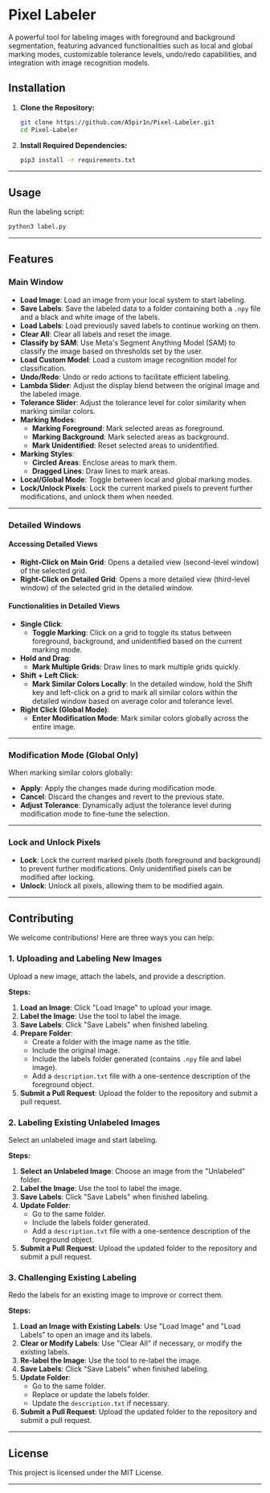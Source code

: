 # Pixel Labeler

A powerful tool for labeling images with foreground and background segmentation, featuring advanced functionalities such as local and global marking modes, customizable tolerance levels, undo/redo capabilities, and integration with image recognition models.

## Installation

1. **Clone the Repository:**

   ```bash
   git clone https://github.com/A5pir1n/Pixel-Labeler.git
   cd Pixel-Labeler
   ```

2. **Install Required Dependencies:**

   ```bash
   pip3 install -r requirements.txt
   ```

---

## Usage

Run the labeling script:

```bash
python3 label.py
```

---

## Features

### Main Window

- **Load Image**: Load an image from your local system to start labeling.
- **Save Labels**: Save the labeled data to a folder containing both a `.npy` file and a black and white image of the labels.
- **Load Labels**: Load previously saved labels to continue working on them.
- **Clear All**: Clear all labels and reset the image.
- **Classify by SAM**: Use Meta's Segment Anything Model (SAM) to classify the image based on thresholds set by the user.
- **Load Custom Model**: Load a custom image recognition model for classification.
- **Undo/Redo**: Undo or redo actions to facilitate efficient labeling.
- **Lambda Slider**: Adjust the display blend between the original image and the labeled image.
- **Tolerance Slider**: Adjust the tolerance level for color similarity when marking similar colors.
- **Marking Modes**:
  - **Marking Foreground**: Mark selected areas as foreground.
  - **Marking Background**: Mark selected areas as background.
  - **Mark Unidentified**: Reset selected areas to unidentified.
- **Marking Styles**:
  - **Circled Areas**: Enclose areas to mark them.
  - **Dragged Lines**: Draw lines to mark areas.
- **Local/Global Mode**: Toggle between local and global marking modes.
- **Lock/Unlock Pixels**: Lock the current marked pixels to prevent further modifications, and unlock them when needed.

---

### Detailed Windows

#### Accessing Detailed Views

- **Right-Click on Main Grid**: Opens a detailed view (second-level window) of the selected grid.
- **Right-Click on Detailed Grid**: Opens a more detailed view (third-level window) of the selected grid in the detailed window.

#### Functionalities in Detailed Views

- **Single Click**:
  - **Toggle Marking**: Click on a grid to toggle its status between foreground, background, and unidentified based on the current marking mode.
- **Hold and Drag**:
  - **Mark Multiple Grids**: Draw lines to mark multiple grids quickly.
- **Shift + Left Click**:
  - **Mark Similar Colors Locally**: In the detailed window, hold the Shift key and left-click on a grid to mark all similar colors within the detailed window based on average color and tolerance level.
- **Right Click (Global Mode)**:
  - **Enter Modification Mode**: Mark similar colors globally across the entire image.
  
---

### Modification Mode (Global Only)

When marking similar colors globally:

- **Apply**: Apply the changes made during modification mode.
- **Cancel**: Discard the changes and revert to the previous state.
- **Adjust Tolerance**: Dynamically adjust the tolerance level during modification mode to fine-tune the selection.

---

### Lock and Unlock Pixels

- **Lock**: Lock the current marked pixels (both foreground and background) to prevent further modifications. Only unidentified pixels can be modified after locking.
- **Unlock**: Unlock all pixels, allowing them to be modified again.

---

## Contributing

We welcome contributions! Here are three ways you can help:

### 1. Uploading and Labeling New Images

Upload a new image, attach the labels, and provide a description.

**Steps:**

1. **Load an Image**: Click "Load Image" to upload your image.
2. **Label the Image**: Use the tool to label the image.
3. **Save Labels**: Click "Save Labels" when finished labeling.
4. **Prepare Folder**:
   - Create a folder with the image name as the title.
   - Include the original image.
   - Include the labels folder generated (contains `.npy` file and label image).
   - Add a `description.txt` file with a one-sentence description of the foreground object.
5. **Submit a Pull Request**: Upload the folder to the repository and submit a pull request.

### 2. Labeling Existing Unlabeled Images

Select an unlabeled image and start labeling.

**Steps:**

1. **Select an Unlabeled Image**: Choose an image from the "Unlabeled" folder.
2. **Label the Image**: Use the tool to label the image.
3. **Save Labels**: Click "Save Labels" when finished labeling.
4. **Update Folder**:
   - Go to the same folder.
   - Include the labels folder generated.
   - Add a `description.txt` file with a one-sentence description of the foreground object.
5. **Submit a Pull Request**: Upload the updated folder to the repository and submit a pull request.

### 3. Challenging Existing Labeling

Redo the labels for an existing image to improve or correct them.

**Steps:**

1. **Load an Image with Existing Labels**: Use "Load Image" and "Load Labels" to open an image and its labels.
2. **Clear or Modify Labels**: Use "Clear All" if necessary, or modify the existing labels.
3. **Re-label the Image**: Use the tool to re-label the image.
4. **Save Labels**: Click "Save Labels" when finished labeling.
5. **Update Folder**:
   - Go to the same folder.
   - Replace or update the labels folder.
   - Update the `description.txt` if necessary.
6. **Submit a Pull Request**: Upload the updated folder to the repository and submit a pull request.

---

## License

This project is licensed under the MIT License.

---
